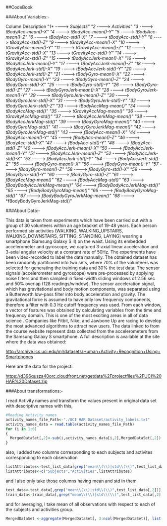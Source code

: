##CodeBook   

###About Variables:-

Column                Description
"1*     ---->    *Subjects"
"2*     ---->    *Activities"
"3*     ---->    *tBodyAcc-mean()-X"
"4*     ---->    *tBodyAcc-mean()-Y"
"5*     ---->    *tBodyAcc-mean()-Z"
"6*     ---->    *tBodyAcc-std()-X"
"7*     ---->    *tBodyAcc-std()-Y"
"8*     ---->    *tBodyAcc-std()-Z"
"9*     ---->    *tGravityAcc-mean()-X"
"10*    ---->    *tGravityAcc-mean()-Y"
"11*    ---->    *tGravityAcc-mean()-Z"
"12*    ---->    *tGravityAcc-std()-X"
"13*    ---->    *tGravityAcc-std()-Y"
"14*    ---->    *tGravityAcc-std()-Z"
"15*    ---->    *tBodyAccJerk-mean()-X"
"16*    ---->    *tBodyAccJerk-mean()-Y"
"17*    ---->    *tBodyAccJerk-mean()-Z"
"18*    ---->    *tBodyAccJerk-std()-X"
"19*    ---->    *tBodyAccJerk-std()-Y"
"20*    ---->    *tBodyAccJerk-std()-Z"
"21*    ---->    *tBodyGyro-mean()-X"
"22*    ---->    *tBodyGyro-mean()-Y"
"23*    ---->    *tBodyGyro-mean()-Z"
"24*    ---->    *tBodyGyro-std()-X"
"25*    ---->    *tBodyGyro-std()-Y"
"26*    ---->    *tBodyGyro-std()-Z"
"27*    ---->    *tBodyGyroJerk-mean()-X"
"28*    ---->    *tBodyGyroJerk-mean()-Y"
"29*    ---->    *tBodyGyroJerk-mean()-Z"
"30*    ---->    *tBodyGyroJerk-std()-X"
"31*    ---->    *tBodyGyroJerk-std()-Y"
"32*    ---->    *tBodyGyroJerk-std()-Z"
"33*    ---->    *tBodyAccMag-mean()"
"34*    ---->    *tBodyAccMag-std()"
"35*    ---->    *tGravityAccMag-mean()"
"36*    ---->    *tGravityAccMag-std()"
"37*    ---->    *tBodyAccJerkMag-mean()"
"38*    ---->    *tBodyAccJerkMag-std()"
"39*    ---->    *tBodyGyroMag-mean()"
"40*    ---->    *tBodyGyroMag-std()"
"41*    ---->    *tBodyGyroJerkMag-mean()"
"42*    ---->    *tBodyGyroJerkMag-std()"
"43*    ---->    *fBodyAcc-mean()-X"
"44*    ---->    *fBodyAcc-mean()-Y"
"45*    ---->    *fBodyAcc-mean()-Z"
"46*    ---->    *fBodyAcc-std()-X"
"47*    ---->    *fBodyAcc-std()-Y"
"48*    ---->    *fBodyAcc-std()-Z"
"49*    ---->    *fBodyAccJerk-mean()-X"
"50*    ---->    *fBodyAccJerk-mean()-Y"
"51*    ---->    *fBodyAccJerk-mean()-Z"
"52*    ---->    *fBodyAccJerk-std()-X"
"53*    ---->    *fBodyAccJerk-std()-Y"
"54*    ---->    *fBodyAccJerk-std()-Z"
"55*    ---->    *fBodyGyro-mean()-X"
"56*    ---->    *fBodyGyro-mean()-Y"
"57*    ---->    *fBodyGyro-mean()-Z"
"58*    ---->    *fBodyGyro-std()-X"
"59*    ---->    *fBodyGyro-std()-Y"
"60*    ---->    *fBodyGyro-std()-Z"
"61*    ---->    *fBodyAccMag-mean()"
"62*    ---->    *fBodyAccMag-std()"
"63*    ---->    *fBodyBodyAccJerkMag-mean()"
"64*    ---->    *fBodyBodyAccJerkMag-std()"
"65*    ---->    *fBodyBodyGyroMag-mean()"
"66*    ---->    *fBodyBodyGyroMag-std()"
"67*    ---->    *fBodyBodyGyroJerkMag-mean()"
"68*    ---->    *fBodyBodyGyroJerkMag-std()"

###About Data:-

This data is taken from experiments which have been carried out with a group of 30 volunteers within an age bracket of 19-48 years. Each person performed six activities (WALKING, WALKING_UPSTAIRS, WALKING_DOWNSTAIRS, SITTING, STANDING, LAYING) wearing a smartphone (Samsung Galaxy S II) on the waist. Using its embedded accelerometer and gyroscope, we captured 3-axial linear acceleration and 3-axial angular velocity at a constant rate of 50Hz. The experiments have been video-recorded to label the data manually. The obtained dataset has been randomly partitioned into two sets, where 70% of the volunteers was selected for generating the training data and 30% the test data. The sensor signals (accelerometer and gyroscope) were pre-processed by applying noise filters and then sampled in fixed-width sliding windows of 2.56 sec and 50% overlap (128 readings/window). The sensor acceleration signal, which has gravitational and body motion components, was separated using a Butterworth low-pass filter into body acceleration and gravity. The gravitational force is assumed to have only low frequency components, therefore a filter with 0.3 Hz cutoff frequency was used. From each window, a vector of features was obtained by calculating variables from the time and frequency domain. This is one of the most exciting areas in all of data science . Companies like Fitbit, Nike, and Jawbone Up are racing to develop the most advanced algorithms to attract new users. The data linked to from the course website represent data collected from the accelerometers from the Samsung Galaxy S smartphone. A full description is available at the site where the data was obtained: 

http://archive.ics.uci.edu/ml/datasets/Human+Activity+Recognition+Using+Smartphones 

Here are the data for the project: 

https://d396qusza40orc.cloudfront.net/getdata%2Fprojectfiles%2FUCI%20HAR%20Dataset.zip 

###About transformations:-

I read Activity names and transform the values present in original data set with descriptive names with this,

```r
#Reading Activity names
activity_names_file_Path<-"./UCI HAR Dataset/activity_labels.txt"
activity_names_data = read.table(activity_names_file_Path)
for (i in 1:6)
{
  MergedDataSet[,2]<-sub(i,activity_names_data[i,2],MergedDataSet[,2])
}
```

also, I added two columns corresponding to each subjects and activites corresponding to each observation

```r
listAttributes<-test_list_data[grep("mean\\(\\)|std\\(\\)",test_list_data[,2]),2]
listAttributes<-c("Subjects","Activities",listAttributes)
```

and I also only take those columns having mean and std in them

```r
test_data<-test_data[,grep("mean\\(\\)|std\\(\\)",test_list_data[,2])]
train_data<-train_data[,grep("mean\\(\\)|std\\(\\)",test_list_data[,2])]
```

and for averaging, I take mean of all observations with respect to each of the subjects and activities group.

```r
MergedDataSet <-aggregate(MergedDataSet[, 3:ncol(MergedDataSet)], list(MergedDataSet$Subjects,MergedDataSet$Activities), mean);
```